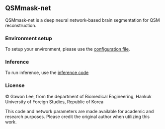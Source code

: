 ## QSMmask-net
QSMmask-net is a deep neural network-based brain segmentation for QSM reconstruction.

### Environment setup
To setup your environment, please use the  [configuration file]('./QSMmask-net_environment.yaml').

### Inference
To run inference, use the [inference code]('./inference/QSMmask-net_inference_share.ipynb') 

### License 
© Gawon Lee, from the department of Biomedical Engineering, Hankuk University of Foreign Studies, Republic of Korea

This code and network parameters are made available for academic and research purposes. Please credit the original author when utilizing this work.
